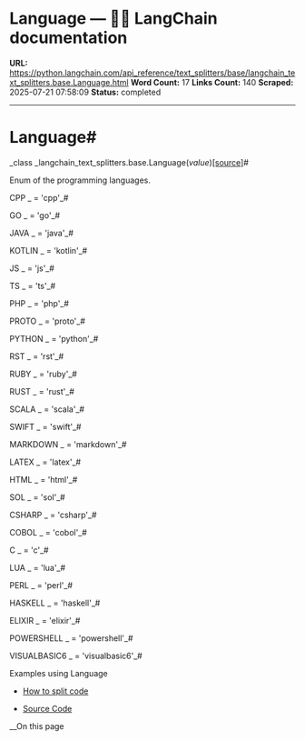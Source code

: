 # Language — 🦜🔗 LangChain  documentation

**URL:** https://python.langchain.com/api_reference/text_splitters/base/langchain_text_splitters.base.Language.html
**Word Count:** 17
**Links Count:** 140
**Scraped:** 2025-07-21 07:58:09
**Status:** completed

---

# Language\#

_class _langchain\_text\_splitters.base.Language\(_value_\)[\[source\]](https://python.langchain.com/api_reference/_modules/langchain_text_splitters/base.html#Language)\#     

Enum of the programming languages.

CPP _ = 'cpp'_\#     

GO _ = 'go'_\#     

JAVA _ = 'java'_\#     

KOTLIN _ = 'kotlin'_\#     

JS _ = 'js'_\#     

TS _ = 'ts'_\#     

PHP _ = 'php'_\#     

PROTO _ = 'proto'_\#     

PYTHON _ = 'python'_\#     

RST _ = 'rst'_\#     

RUBY _ = 'ruby'_\#     

RUST _ = 'rust'_\#     

SCALA _ = 'scala'_\#     

SWIFT _ = 'swift'_\#     

MARKDOWN _ = 'markdown'_\#     

LATEX _ = 'latex'_\#     

HTML _ = 'html'_\#     

SOL _ = 'sol'_\#     

CSHARP _ = 'csharp'_\#     

COBOL _ = 'cobol'_\#     

C _ = 'c'_\#     

LUA _ = 'lua'_\#     

PERL _ = 'perl'_\#     

HASKELL _ = 'haskell'_\#     

ELIXIR _ = 'elixir'_\#     

POWERSHELL _ = 'powershell'_\#     

VISUALBASIC6 _ = 'visualbasic6'_\#     

Examples using Language

  * [How to split code](https://python.langchain.com/docs/how_to/code_splitter/)

  * [Source Code](https://python.langchain.com/docs/integrations/document_loaders/source_code/)

__On this page
